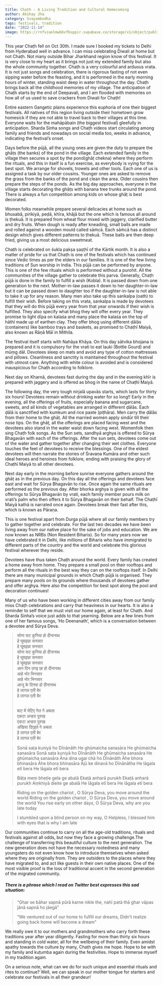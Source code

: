 ```yaml
---
title: Chaṭh - A Living Tradition and Cultural Homecoming
author: Akshay Jha
category: Svayambodha
tags: festivals, tradition
date: "2022-11-14"
image: https://rnfvzaelmwbbvfbsppir.supabase.co/storage/v1/object/public/brhatwebsite/05dhiti/53.webp
---
```


This year Chaṭh fell on Oct 30th. I made sure I booked my tickets to Delhi from Hyderabad well in advance. I can miss celebrating Diwali at home but not Chaṭh. Not many outside Bihar Jharkhand region know of this festival. It is very close to my heart as it brings not just my extended family but also the whole community together. Chaṭh is a very colourful and arduous vrata. It is not just songs and celebration, there is rigorous fasting of not even sipping water before the feasting, and it is performed in the early morning hours of winter, standing waist deep in water throughout the day. Chaṭh brings back all the childhood memories of my village. The anticipation of Chaṭh starts by the end of Deepavali, and I am flooded with memories on how all of us used to save crackers from Diwali for Chaṭh!

Entire eastern Gangetic plains experience this euphoria of one their biggest festivals. All natives of this region living outside their hometown grow homesick if they are not able to travel back to their villages at this time. Everyone waits for the mahāpābain (the biggest festival) gleefully in anticipation. Sharda Sinha songs and Chaṭh videos start circulating among family and friends and nowadays on social media too, weeks in advance, indicating the festival’s onset.

Days before the pūjā, all the young ones are given the duty to prepare the ghāṭs (the banks) of the pond in the village. Each extended family in the village then secures a spot by the pond(ghāṭ chekna) where they perform the rituals, and this in itself is a fun exercise, as everybody is vying for the best spot. We arrange for shovels, trowels and other tools. Each one of us is assigned a task by our older cousins. Younger ones are asked to remove the grass from the banks of the pond and clean the area. Older cousins then prepare the steps of the ponds. As the big day approaches, everyone in the village starts decorating the ghāṭs with banana tree trunks around the pond. There is always a fun competition among kids on whose ghāṭ is best decorated.

Women folks meanwhile prepare several delicacies at home such as bhusabā, pirikiyā, peḍā, khīra, khājā but the one which is famous all around is ṭhekuā. It is prepared from wheat flour mixed with jaggery, clarified butter and dry fruits. When dough is ready after kneading, small balls are made and rolled against a wooden mould called sāṁcā. Each sāṁcā has a distinct design which gives different patterns to ṭhekuā. These balls are then deep fried, giving us a most delicious sweetmeat.

Chaṭh is celebrated on śukla pakṣa ṣaṣṭhī of the Kārtik month. It is also a matter of pride for us that Chaṭh is one of the festivals which has continued since Vedic times as per the elders in our families. It is one of the few living traditions of Sun worship in India. This pūjā can be performed by anyone. This is one of the few rituals which is performed without a purohit. All the communities of the village gather to celebrate this parva. Generally, Chaṭh pūjā is done in the family to fulfill a wish (Kobla). It is passed down from one generation to the next. Mother-in-law passes it down to her daughter-in-law but it can be passed down to daughter too if the daughter-in-law is not able to take it up for any reason. Many men also take up this sankalpa (oath) to fulfill their wish. Before taking on this vrata, sankalpa is made by devotees that they will do this pūjā every year from that year onwards if their wish is fulfilled. They also specify what bhog they will offer every year. They promise to light dīpa on kalaśa and many place the kalaśa on the top of hāthī made up of earthen clay. They offer bhog using different ḍālās (containers) like bamboo trays and baskets, as promised to Chaṭhī Maiyā, also known as Rāṇā Māī in Mithila.

The festival itself starts with Nahāya Khāya. On this day sātvika bhojana is prepared and it is compulsory for the vrati to eat lauki (Bottle Gourd) and mūṃg dāl. Devotees sleep on mats and avoid any type of cotton mattresses and pillows. Cleanliness and sanctity is maintained throughout the festival with utmost care. Anything with white colour is avoided and is considered inauspicious for Chaṭh according to folklore.

Next day on Kharnā, devotees fast during the day and in the evening khīr is prepared with jaggery and is offered as bhog in the name of Chaṭhī Maiyā.

The following day, the very tough nirjalā upavās starts, which lasts for thirty six hours! Devotees remain without drinking water for so long!! Early in the evening, all the offerings of fruits, especially banana and sugarcane, sweets, and all kinds of vegetables are arranged in different ḍālās. Each ḍālā is sanctified with kumkum and rice paste (piṭhāra). Men carry the ḍālās from their home to the ghāṭ. All the married women apply sindūr till their nose tips. On the ghāṭ, all the offerings are placed facing west and the devotees also stand in the water waist down facing west. Womenfolk then sing Chaṭh folk songs. As the Sun sets, sandhyā arghya is offered to Sūrya Bhagavān with each of the offerings. After the sun sets, devotees come out of the water and gather together after changing their wet clothes. Everyone touches the feet of devotees to receive the blessings. One of the eldest devotees will then narrate the stories of Śravaṇa Kumāra and other such ideal heroes and heroines from folklore, ending with praising the glory of Chaṭhī Maiyā to all other devotees.

Next day early in the morning before sunrise everyone gathers around the ghāṭ as in the previous day. On this day all the offerings and devotees face east and wait for Sūrya Bhagavān to rise. Once again the same rituals are performed as the previous day. After bhorka arghya is given with all the offerings to Sūrya Bhagavān by vrati, each family member pours milk on vrati’s palm who then offers it to Sūrya Bhagavān on their behalf. The Chaṭhī Maiyā kathā is narrated once again. Devotees break their fast after this, which is known as Pāraṇa.

This is one festival apart from Durga pūjā where all our family members try to gather together and celebrate. For the last two decades we have been living away from our native place for the sake of jobs and education. We are now known as NRBs (Non Resident Biharis). So for many years now we have celebrated it in Delhi, like millions of Biharis who have immigrated to different parts of the country and the world and celebrate this glorious festival wherever they reside.

Devotees have thus taken Chaṭh around the world. Every family has created a home away from home. They prepare a small pool on their rooftops and perform all the rituals in the best way they can on the rooftops itself. In Delhi there are many municipal grounds in which Chaṭh pūjā is organised. They prepare many pools on its grounds where thousands of devotees gather and offer arghya. Here also the competition for best spot along the pool and decoration continues!

Many of us who have been working in different cities away from our family miss Chaṭh celebrations and carry that heaviness in our hearts. It is also a reminder to self that we must visit our home again, at least for Chaṭh. And Sharda Sinha’s voice just adds to that yearning. Below are a few lines from one of her famous songs, ‘Ho Deenanath’, which is a conversation between a devotee and Sūrya Deva.

<blockquote class="hindi">सोना सट कुनिया हो दीनानाथ<br>
हे घूमइछा सनसार<br>
हे घूमइछा सनसार<br>
सोना सट कुनिया हो दीनानाथ<br>
हे घूमइछा सनसार<br>
हे घूमइछा सनसार<br>
आन दिन उगइ छा हो दीनानाथ<br>
आहे भोर भिनसार<br>
आहे भोर भिनसार<br>
आजू के दिनवा हो दीनानाथ<br>
हे लागल एती बेर<br>
हे लागल एती बेर<br><br>

बाट में भेटिए गेल गे अबला<br>
एकटा अन्हरा पुरुख<br>
एकटा अन्हरा पुरुख<br>
अंखिया दिएइते गे अबला<br>
हे लागल एती बेर<br>
हे लागल एती बेर
</blockquote>

> Sonā saṭa kuniyā ho Dīnānāth
> He ghūmaicha sanasāra
> He ghūmaicha sanasāra
> Sonā saṭa kuniyā ho Dīnānāth
> He ghūmaicha sanasāra
> He ghūmaicha sanasāra
> Āna dina ugai chā ho Dīnānāth
> Āhe bhora bhinasāra
> Āhe bhora bhinasāra
> Ājū ke dinavā ho Dīnānātha
> He lāgala etī bera
> He lāgala etī bera
> 
> Bāṭa meṃ bheṭie gela ge abalā
> Ekaṭā anharā purukh
> Ekaṭā anharā purukh
> Aṃkhiyā dieite ge abalā
> He lāgala etī bera
> He lāgala etī bera

> Riding on the golden chariot , O Sūrya Deva, you move around the world
> Riding on the golden chariot , O Sūrya Deva, you move around the world
> You rise early on other days, O Sūrya Deva, why are you late today
> 
> I stumbled upon a blind person on my way, O Helpless, I blessed him with eyes that is why I am late

Our communities continue to carry on all the age-old traditions, rituals and festivals against all odds, but now they face a growing challenge.The challenge of transferring this beautiful culture to the next generation. The new generation does not have the necessary rootedness and many youngsters do not even know how to introduce themselves when asked where they are originally from. They are outsiders to the places where they have migrated to, and act like guests in their own native places. One of the most visible proof is the loss of traditional accent in the second generation of the migrated community.

##### There is a phrase which I read on Twitter best expresses this sad situation:
> “Ghar se bāhar sapnā pūrā karne nikle the,
> nahī patā thā ghar vāpas jānā sapnā ho jāegā”
>
> “We ventured out of our home to fulfill our dreams,
> Didn’t realize going back home will become a dream”

We really owe it to our mothers and grandmothers who carry forth these traditions year after year diligently. Fasting for more than thirty six hours and standing in cold water, all for the wellbeing of their family. Even amidst apathy towards the culture by many, Chaṭh gives me hope. Hope to be with my family and kuṭumba again during the festivities. Hope to immerse myself in my tradition again.

On a serious note, what can we do for such unique and essential rituals and rites to continue? Well, we can speak in our mother tongue for starters and celebrate our festivals in all their grandeur!